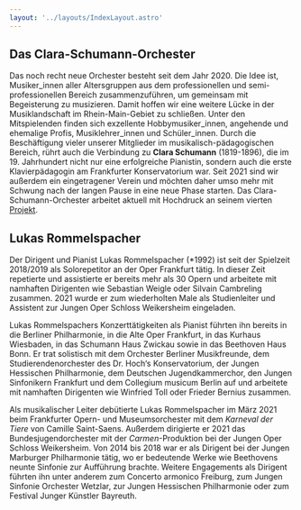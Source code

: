 ```yaml
---
layout: '../layouts/IndexLayout.astro'
---
```


## Das Clara-Schumann-Orchester

Das noch recht neue Orchester besteht seit dem Jahr 2020. Die Idee ist,
Musiker_innen aller Altersgruppen aus dem professionellen und 
semi-professionellen Bereich zusammenzuführen, um gemeinsam mit Begeisterung zu
musizieren. Damit hoffen wir eine weitere Lücke in der Musiklandschaft im
Rhein-Main-Gebiet zu schließen. Unter den Mitspielenden finden sich exzellente
Hobbymusiker_innen, angehende und ehemalige Profis, Musiklehrer_innen und 
Schüler_innen. Durch die Beschäftigung vieler unserer Mitglieder im 
musikalisch-pädagogischen Bereich, rührt auch die Verbindung zu **Clara Schumann**
(1819-1896), die im 19. Jahrhundert nicht nur eine erfolgreiche Pianistin,
sondern auch die erste Klavierpädagogin am Frankfurter Konservatorium war.
Seit 2021 sind wir außerdem ein eingetragener Verein und möchten daher
umso mehr mit Schwung nach der langen Pause in eine neue Phase starten.
Das Clara-Schumann-Orchester arbeitet aktuell mit Hochdruck an seinem vierten 
[Projekt](/konzerte).

## Lukas Rommelspacher

Der Dirigent und Pianist Lukas Rommelspacher (*1992) ist seit der Spielzeit
2018/2019 als Solorepetitor an der Oper Frankfurt tätig. In dieser Zeit repetierte
und assistierte er bereits mehr als 30 Opern und arbeitete mit namhaften Dirigenten
wie Sebastian Weigle oder Silvain Cambreling zusammen. 2021 wurde er zum
wiederholten Male als Studienleiter und Assistent zur Jungen Oper Schloss Weikersheim
eingeladen.

Lukas Rommelspachers Konzerttätigkeiten als Pianist führten ihn bereits in die
Berliner Philharmonie, in die Alte Oper Frankfurt, in das Kurhaus Wiesbaden, in
das Schumann Haus Zwickau sowie in das Beethoven Haus Bonn. Er trat solistisch
mit dem Orchester Berliner Musikfreunde, dem Studierendenorchester des Dr. Hoch‘s
Konservatorium, der Jungen Hessischen Philharmonie, dem Deutschen Jugendkammerchor,
den Jungen Sinfonikern Frankfurt und dem Collegium musicum Berlin auf und arbeitete
mit namhaften Dirigenten wie Winfried Toll oder Frieder Bernius zusammen.

Als musikalischer Leiter debütierte Lukas Rommelspacher im März 2021 beim 
Frankfurter Opern- und Museumsorchester mit dem *Karneval der Tiere* von
Camille Saint-Saens. Außerdem dirigierte er 2021 das Bundesjugendorchester mit
der *Carmen*-Produktion bei der Jungen Oper Schloss Weikersheim. Von 2014 bis
2018 war er als Dirigent bei der Jungen Marburger Philharmonie tätig, wo er
bedeutende Werke wie Beethovens neunte Sinfonie zur Aufführung brachte. Weitere
Engagements als Dirigent führten ihn unter anderem zum Concerto armonico Freiburg,
zum Jungen Sinfonie Orchester Wetzlar, zur Jungen Hessischen Philharmonie oder
zum Festival Junger Künstler Bayreuth.